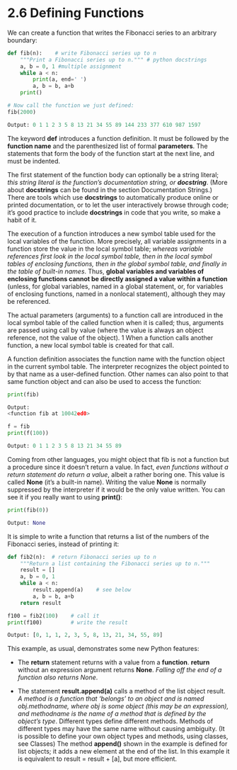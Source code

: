 # 2.6 Defining Functions

We can create a function that writes the Fibonacci series to an arbitrary boundary:
```python
def fib(n):    # write Fibonacci series up to n
    """Print a Fibonacci series up to n.""" # python docstrings
    a, b = 0, 1 #multiple assignment
    while a < n:
        print(a, end=' ')
        a, b = b, a+b
    print()

# Now call the function we just defined:
fib(2000)
```
```python
Output: 0 1 1 2 3 5 8 13 21 34 55 89 144 233 377 610 987 1597
```
The keyword **def** introduces a function definition. It must be followed by the **function name** and the parenthesized list of formal **parameters**. The statements that form the body of the function start at the next line, and must be indented.

The first statement of the function body can optionally be a string literal; _this string literal is the function’s documentation string, or **docstring**_. (More about **docstrings** can be found in the section Documentation Strings.) There are tools which use **docstrings** to automatically produce online or printed documentation, or to let the user interactively browse through code; it’s good practice to include **docstrings** in code that you write, so make a habit of it.

The execution of a function introduces a new symbol table used for the local variables of the function. More precisely, all variable assignments in a function store the value in the local symbol table; _whereas variable references first look in the local symbol table, then in the local symbol tables of enclosing functions, then in the global symbol table, and finally in the table of built-in names_. Thus, **global variables and variables of enclosing functions cannot be directly assigned a value within a function** (unless, for global variables, named in a global statement, or, for variables of enclosing functions, named in a nonlocal statement), although they may be referenced.

The actual parameters (arguments) to a function call are introduced in the local symbol table of the called function when it is called; thus, arguments are passed using call by value (where the value is always an object reference, not the value of the object). 1 When a function calls another function, a new local symbol table is created for that call.

A function definition associates the function name with the function object in the current symbol table. The interpreter recognizes the object pointed to by that name as a user-defined function. Other names can also point to that same function object and can also be used to access the function:
```python
print(fib)

Output:
<function fib at 10042ed0>

f = fib
print(f(100))

Output: 0 1 1 2 3 5 8 13 21 34 55 89
```

Coming from other languages, you might object that fib is not a function but a procedure since it doesn’t return a value. In fact, _even functions without a return statement do return a value_, albeit a rather boring one. This value is called **None** (it’s a built-in name). Writing the value **None** is normally suppressed by the interpreter if it would be the only value written. You can see it if you really want to using **print()**:
```python
print(fib(0))

Output: None
```
It is simple to write a function that returns a list of the numbers of the Fibonacci series, instead of printing it:
```python
def fib2(n):  # return Fibonacci series up to n
    """Return a list containing the Fibonacci series up to n."""
    result = []
    a, b = 0, 1
    while a < n:
        result.append(a)    # see below
        a, b = b, a+b
    return result

f100 = fib2(100)    # call it
print(f100)         # write the result

Output: [0, 1, 1, 2, 3, 5, 8, 13, 21, 34, 55, 89]
```

This example, as usual, demonstrates some new Python features:

* The **return** statement returns with a value from a **function**. **return** without an expression argument returns **None**. _Falling off the end of a function also returns None_.

* The statement **result.append(a)** calls a method of the list object result. _A method is a function that ‘belongs’ to an object and is named obj.methodname, where obj is some object (this may be an expression), and methodname is the name of a method that is defined by the object’s type_. Different types define different methods. Methods of different types may have the same name without causing ambiguity. (It is possible to define your own object types and methods, using classes, see Classes) The method **append()** shown in the example is defined for list objects; it adds a new element at the end of the list. In this example it is equivalent to result = result + [a], but more efficient.
